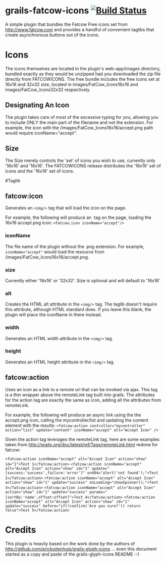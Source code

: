grails-fatcow-icons [![Build Status](https://travis-ci.org/davidecavestro/grails-fatcow-icons.png?branch=master)](https://travis-ci.org/davidecavestro/grails-fatcow-icons)
==================

A simple plugin that bundles the Fatcow Free icons set from http://www.fatcow.com and provides a handful of convenient taglibs that create asynchronous buttons out of the icons.

# Icons
The icons themselves are located in the plugin's web-app/images directory, bundled exactly as they would be unzipped had you downloaded the zip file directly from FATCOWICONS. The free bundle includes the free icons set at 16x16 and 32x32 size, located in images/FatCow_Icons16x16 and images/FatCow_Icons32x32 respectively.

## Designating An Icon
The plugin takes care of most of the excessive typing for you, allowing you to include ONLY the main part of the filename and not the extension. For example, the icon with the /images/FatCow_Icons16x16/accept.png path would require iconName="accept".

## Size
The Size merely controls the 'set' of icons you wish to use, currently only '16x16' and '16x16'. The FATCOWICONS release distributes the '16x16' set of icons and the '16x16' set of icons.

#Taglib
## fatcow:icon
Generates an `<img/>` tag that will load the icon on the page.

For example, the following will produce an <img/> tag on the page, loading the 16x16 accept.png icon:
    `<fatcow:icon iconName="accept"/>`

### iconName
The file name of the plugin without the .png extension. For example, `iconName="accept"` would load the resource from /images/FatCow_Icons16x16/accept.png.
### size
Currently either '16x16' or '32x32'. Size is optional and will default to '16x16'
### alt
Creates the HTML alt attribute in the `<img/>` tag. The taglib doesn't require this attribute, although HTML standard does. If you leave this blank, the plugin will place the iconName in there instead.
### width
Generates an HTML width attribute in the `<img/>` tag.
### height
Generates an HTML height attribute in the `<img/>` tag.

## fatcow:action
Uses an icon as a link to a remote uri that can be invoked via ajax. This tag is a thin wrapper above the remoteLink tag built into grails. The attributes for the action tag are exactly the same as icon, adding all the attributes from remoteLink.

For example, the following will produce an async link using the the accept.png icon, calling the mycontroller/list and updating the content element with the results:
`<fatcow:action controller="mycontroller" action="list" update="content" iconName="accept" alt="Accept Icon" />`

Given the action tag leverages the remoteLink tag, here are some examples taken from http://grails.org/doc/latest/ref/Tags/remoteLink.html redone for fatcow:

`<fatcow:action iconName="accept" alt="Accept Icon" action="show" id="1">Test 1</fatcow:action>`
`<fatcow:action iconName="accept" alt="Accept Icon" action="show" id="1"
update="[success:'success',failure:'error']" on404="alert('not found');">Test 2</fatcow:action>`
`<fatcow:action iconName="accept" alt="Accept Icon" action="show" id="1"
update="success" onLoading="showSpinner();">Test 3</fatcow:action>`
`<fatcow:action iconName="accept" alt="Accept Icon" action="show" id="1"
update="success" params="[sortBy:'name',offset:offset]">Test 4</fatcow:action>`
`<fatcow:action iconName="accept" alt="Accept Icon" action="show" id="1"
update="success" before="if(!confirm('Are you sure?')) return false">Test 5</fatcow:action>`

# Credits

This plugin is heavily based on the work done by the authors of http://github.com/ericbuitenhuis/grails-glyph-icons ... even this document started as a copy and paste of the grails-glyph-icons README :-)
